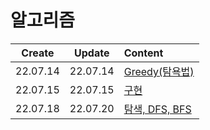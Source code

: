 # 알고리즘
|Create|Update|Content|
|:-:|:-:|:--|
|22.07.14|22.07.14|[Greedy(탐욕법)](./greedy.md)|
|22.07.15|22.07.15|[구현](./implementation.md)|
|22.07.18|22.07.20|[탐색, DFS, BFS](./search%2Cdfs%2Cbfs.md)|